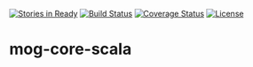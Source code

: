 [![Stories in Ready](https://badge.waffle.io/mogproject/mog-core-scala.png?label=ready&title=Ready)](https://waffle.io/mogproject/mog-core-scala)
[![Build Status](https://travis-ci.org/mogproject/mog-core-scala.svg?branch=master)](https://travis-ci.org/mogproject/mog-core-scala)
[![Coverage Status](https://coveralls.io/repos/mogproject/mog-core-scala/badge.svg)](https://coveralls.io/r/mogproject/mog-core-scala)
[![License](https://img.shields.io/badge/license-Apache2-brightgreen.svg)](http://choosealicense.com/licenses/apache-2.0/)

# mog-core-scala

